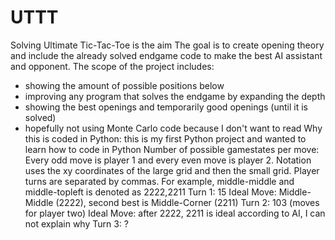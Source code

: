 # UTTT
Solving Ultimate Tic-Tac-Toe is the aim
The goal is to create opening theory and include the already solved endgame code to make the best AI assistant and opponent. 
The scope of the project includes:
- showing the amount of possible positions below 
- improving any program that solves the endgame by expanding the depth
- showing the best openings and temporarily good openings (until it is solved)
- hopefully not using Monte Carlo code because I don't want to read
Why this is coded in Python: this is my first Python project and wanted to learn how to code in Python
Number of possible gamestates per move:
    Every odd move is player 1 and every even move is player 2.
    Notation uses the xy coordinates of the large grid and then the small grid. Player turns are separated by commas. For example, middle-middle and middle-topleft is denoted as 2222,2211
    Turn 1: 15
        Ideal Move: Middle-Middle (2222), second best is Middle-Corner (2211)
    Turn 2: 103 (moves for player two)
        Ideal Move: after 2222, 2211 is ideal according to AI, I can not explain why
    Turn 3: ?
